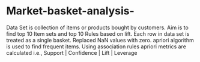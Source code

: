 # Market-basket-analysis-
Data Set is collection of items or products bought by customers. Aim is to find top 10 Item sets and top 10 Rules based on lift. Each row in data set is treated as a single basket. Replaced NaN values with zero. apriori algorithm is used to find frequent items. Using association rules apriori metrics are calculated i.e., Support | Confidence | Lift | Leverage
